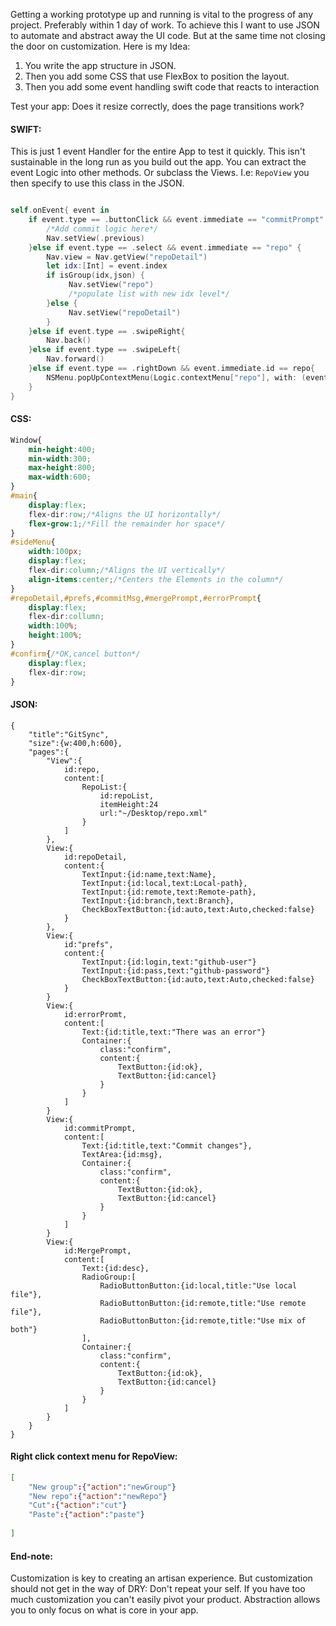Getting a working prototype up and running is vital to the progress of any project. Preferably within 1 day of work. To achieve this I want to use JSON to automate and abstract away the UI code. But at the same time not closing the door on  customization. Here is my Idea:

1. You write the app structure in JSON. 
2. Then you add some CSS that use FlexBox to position the layout. 
3. Then you add some event handling swift code that reacts to interaction

Test your app: Does it resize correctly, does the page transitions work?

#### SWIFT:
This is just 1 event Handler for the entire App to test it quickly. This isn't sustainable in the long run as you build out the app. You can extract the event Logic into other methods. Or subclass the Views. I.e: `RepoView` you then specify to use this class in the JSON. 
```swift

self.onEvent{ event in
	if event.type == .buttonClick && event.immediate == "commitPrompt" && event.origin.id == "ok" {
		/*Add commit logic here*/
		Nav.setView(.previous)
	}else if event.type == .select && event.immediate == "repo" {
		Nav.view = Nav.getView("repoDetail")
		let idx:[Int] = event.index
		if isGroup(idx,json) {
			 Nav.setView("repo")
			 /*populate list with new idx level*/
		}else {
			 Nav.setView("repoDetail")
		}
	}else if event.type == .swipeRight{
		Nav.back()
	}else if event.type == .swipeLeft{
		Nav.forward()
	}else if event.type == .rightDown && event.immediate.id == repo{
		NSMenu.popUpContextMenu(Logic.contextMenu["repo"], with: (event as! ButtonEvent).event!, for: self)
	}
}

```

#### CSS:
```css
Window{
	min-height:400;
	min-width:300;
	max-height:800;
	max-width:600;
}
#main{
	display:flex;
	flex-dir:row;/*Aligns the UI horizontally*/
	flex-grow:1;/*Fill the remainder hor space*/
}
#sideMenu{
	width:100px;
	display:flex;
	flex-dir:column;/*Aligns the UI vertically*/
	align-items:center;/*Centers the Elements in the column*/
}
#repoDetail,#prefs,#commitMsg,#mergePrompt,#errorPrompt{
	display:flex;
	flex-dir:collumn;
	width:100%;
	height:100%;
}
#confirm{/*OK,cancel button*/
	display:flex;
	flex-dir:row;
}
```


#### JSON:
```
{
	"title":"GitSync",
	"size":{w:400,h:600},
	"pages":{
		"View":{
			id:repo,
			content:[
				RepoList:{
					id:repoList,
					itemHeight:24
					url:"~/Desktop/repo.xml"
				}
			]
		},
		View:{
			id:repoDetail,
			content:{
				TextInput:{id:name,text:Name},
				TextInput:{id:local,text:Local-path},
				TextInput:{id:remote,text:Remote-path},
				TextInput:{id:branch,text:Branch},
				CheckBoxTextButton:{id:auto,text:Auto,checked:false}
			}
		},
		View:{
			id:"prefs",
			content:{
				TextInput:{id:login,text:"github-user"}
				TextInput:{id:pass,text:"github-password"}
				CheckBoxTextButton:{id:auto,text:Auto,checked:false}
			}
		}
		View:{
			id:errorPromt,
			content:[
				Text:{id:title,text:"There was an error"}
				Container:{
					class:"confirm",
					content:{
						TextButton:{id:ok},
						TextButton:{id:cancel}
					}
				}
			]
		}
		View:{
			id:commitPrompt,
			content:[
				Text:{id:title,text:"Commit changes"},
				TextArea:{id:msg},
				Container:{
					class:"confirm",
					content:{
						TextButton:{id:ok},
						TextButton:{id:cancel}
					}
				}
			]
		}
		View:{
			id:MergePrompt,
			content:[
				Text:{id:desc},
				RadioGroup:[
					RadioButtonButton:{id:local,title:"Use local file"},
					RadioButtonButton:{id:remote,title:"Use remote file"},
					RadioButtonButton:{id:remote,title:"Use mix of both"}
				],
				Container:{
					class:"confirm",
					content:{
						TextButton:{id:ok},
						TextButton:{id:cancel}
					}
				}
			]
		}
	}
}
```


#### Right click context menu for RepoView:
```json
[
	"New group":{"action":"newGroup"}
	"New repo":{"action":"newRepo"}
	"Cut":{"action":"cut"}
	"Paste":{"action":"paste"}
	
]
```



#### End-note:

Customization is key to creating an artisan experience. But customization should not get in the way of DRY: Don't repeat your self. If you have too much customization you can't easily pivot your product. Abstraction allows you to only focus on what is core in your app. 